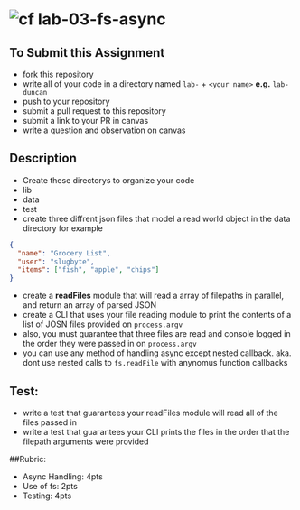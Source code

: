 ![cf](https://i.imgur.com/7v5ASc8.png) lab-03-fs-async
======

## To Submit this Assignment
  * fork this repository
  * write all of your code in a directory named `lab-` + `<your name>` **e.g.** `lab-duncan`
  * push to your repository
  * submit a pull request to this repository
  * submit a link to your PR in canvas
  * write a question and observation on canvas

## Description
* Create these directorys to organize your code
 * lib
 * data
 * test
* create three diffrent json files that model a read world object in the data directory for example

``` json
{
  "name": "Grocery List",
  "user": "slugbyte",
  "items": ["fish", "apple", "chips"]
}
``` 
  
* create a **readFiles**  module that will read a array of filepaths in parallel, and return an array of parsed JSON
* create a CLI that uses your file reading module to print the contents of a list of JOSN files provided on `process.argv`
* also, you must guarantee that three files are read and console logged in the order they were passed in on `process.argv`
* you can use any method of handling async except nested callback. aka. dont use nested calls to `fs.readFile` with anynomus function callbacks
 
## Test:
* write a test that guarantees your readFiles module will read all of the files passed in
* write a test that guarantees your CLI prints the files in the order that the filepath arguments were provided

##Rubric:
  * Async Handling: 4pts
  * Use of fs: 2pts
  * Testing: 4pts
